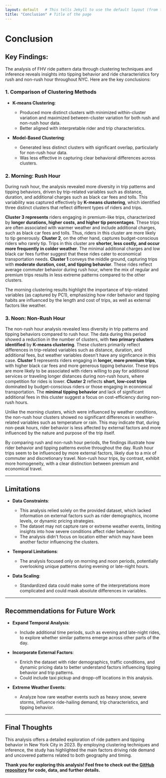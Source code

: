 ```yaml
---
layout: default   # This tells Jekyll to use the default layout (from the theme)
title: "Conclusion" # Title of the page
---
```


# Conclusion

## **Key Findings**:
The analysis of FHV ride pattern data through clustering techniques and inference reveals insights into tipping behavior and ride characteristics fory rush and non-rush hour throughout NYC. Here are the key conclusions:

### 1. **Comparison of Clustering Methods**

- **K-means Clustering**:
  - Produced more distinct clusters with minimized within-cluster variation and maximized between-cluster variation for both rush and non-rush hour data.
  - Better aligned with interpretable rider and trip characteristics.

- **Model-Based Clustering**:
  - Generated less distinct clusters with significant overlap, particularly for non-rush hour data.
  - Was less effective in capturing clear behavioral differences across clusters.


### 2. **Morning: Rush Hour**

During rush hour, the analysis revealed more diversity in trip patterns and tipping behaviors, driven by trip-related variables such as distance, duration, and additional charges such as black car fees and tolls. This variability was captured effectively by **K-means clustering**, which identified three distinct clusters that reflect different types of riders and trips.

**Cluster 3 represents** riders engaging in premium-like trips, characterized by **longer durations, higher costs, and higher tip percentages**. These trips are often associated with warmer weather and include additional charges, such as black car fees and tolls. Thus, riders in this cluster are more likely to tip generously. **Cluster 2**, on the other hand, captures budget-conscious riders who rarely tip. Trips in this cluster are **shorter, less costly, and occur more frequently in colder weather**. The minimal additional charges and low black car fees further suggest that these rides cater to economical transportation needs. **Cluster 1** conveys the middle ground, capturing trips with **moderate duration, cost, and tipping behavior**. These rides reflect average commuter behavior during rush hour, where the mix of regular and premium trips results in less extreme patterns compared to the other clusters.

The morning clustering results highlight the importance of trip-related variables (as captured by PC1), emphasizing how rider behavior and tipping habits are influenced by the length and cost of trips, as well as external factors like weather.


### 3. **Noon: Non-Rush Hour**

The non-rush hour analysis revealed less diversity in trip patterns and tipping behaviors compared to rush hour. The data during this period showed a reduction in the number of clusters, with **two primary clusters identified** by **K-means clustering**. These clusters primarily reflect differences in trip-related variables such as distance, duration, and additional fees, but weather variables doesn't have any signficance in this case. **Cluster 1** represents riders engaging in **longer, more premium trips**, with higher black car fees and more generous tipping behavior. These trips are more likely to be associated with riders willing to pay for additional services or traveling longer distances during non-rush hours, where competition for rides is lower. **Cluster 2** reflects **short, low-cost trips** dominated by budget-conscious riders or those engaging in economical transportation. The **minimal tipping behavior** and lack of significant additional fees in this cluster suggest a focus on cost-efficiency during non-rush hours.

Unlike the morning clusters, which were influenced by weather conditions, the non-rush hour clusters showed no significant differences in weather-related variables such as temperature or rain. This may indicate that, during non-peak hours, rider behavior is less affected by external factors and more influenced by the nature and purpose of the trip itself.


By comparing rush and non-rush hour periods, the findings illustrate how rider behavior and tipping patterns evolve throughout the day. Rush hour trips seem to be influenced by more external factors, likely due to a mix of commuter and discretionary travel. Non-rush hour trips, by contrast, exhibit more homogeneity, with a clear distinction between premium and economical travel.

---

## **Limitations**

- **Data Constraints**:
  - This analysis relied solely on the provided dataset, which lacked information on external factors such as rider demographics, income levels, or dynamic pricing strategies.
  - The dataset may not capture rare or extreme weather events, limiting insights into how severe conditions affect rider behavior.
  - The analysis didn't focus on location either which may have been another factor influencing the clusters.

- **Temporal Limitations**:
  - The analysis focused only on morning and noon periods, potentially overlooking unique patterns during evening or late-night hours. 

- **Data Scaling**:
   - Standardized data could make some of the interpretations more complicated and could mask absolute differences in variables.

---

## **Recommendations for Future Work**

- **Expand Temporal Analysis**:
  - Include additional time periods, such as evening and late-night rides, to explore whether similar patterns emerge across other parts of the day.

- **Incorporate External Factors**:
  - Enrich the dataset with rider demographics, traffic conditions, and dynamic pricing data to better understand factors influencing tipping behavior and trip patterns.
  - Could include taxi pickup and dropp-off locations in this analysis.

- **Extreme Weather Events**:
  - Analyze how rare weather events such as heavy snow, severe storms, influence ride-hailing demand, trip characteristics, and tipping behavior.


---

## **Final Thoughts**

This analysis offers a detailed exploration of ride pattern and tipping behavior in New York City in 2023. By employing clustering techniques and inference, the study has highlighted the main factors driving ride demand and uncovered patterns related to both geography and timing. 

**Thank you for exploring this analysis! Feel free to check out the [GitHub repository](https://github.com/weij5678/NYC-FinalTaxi/tree/main) for code, data, and further details.**
